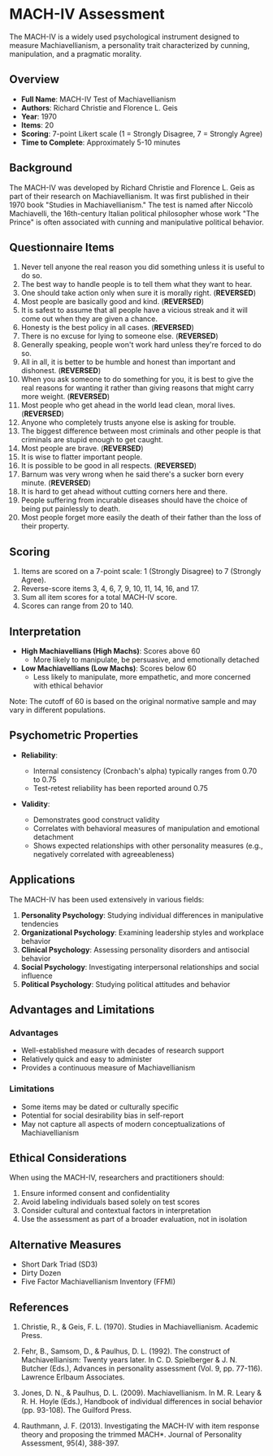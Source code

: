 # MACH-IV Assessment

The MACH-IV is a widely used psychological instrument designed to measure Machiavellianism, a personality trait characterized by cunning, manipulation, and a pragmatic morality.

## Overview

- **Full Name**: MACH-IV Test of Machiavellianism
- **Authors**: Richard Christie and Florence L. Geis
- **Year**: 1970
- **Items**: 20
- **Scoring**: 7-point Likert scale (1 = Strongly Disagree, 7 = Strongly Agree)
- **Time to Complete**: Approximately 5-10 minutes

## Background

The MACH-IV was developed by Richard Christie and Florence L. Geis as part of their research on Machiavellianism. It was first published in their 1970 book "Studies in Machiavellianism." The test is named after Niccolò Machiavelli, the 16th-century Italian political philosopher whose work "The Prince" is often associated with cunning and manipulative political behavior.

## Questionnaire Items

1. Never tell anyone the real reason you did something unless it is useful to do so.
2. The best way to handle people is to tell them what they want to hear.
3. One should take action only when sure it is morally right. (**REVERSED**)
4. Most people are basically good and kind. (**REVERSED**)
5. It is safest to assume that all people have a vicious streak and it will come out when they are given a chance.
6. Honesty is the best policy in all cases. (**REVERSED**)
7. There is no excuse for lying to someone else. (**REVERSED**)
8. Generally speaking, people won't work hard unless they're forced to do so.
9. All in all, it is better to be humble and honest than important and dishonest. (**REVERSED**)
10. When you ask someone to do something for you, it is best to give the real reasons for wanting it rather than giving reasons that might carry more weight. (**REVERSED**)
11. Most people who get ahead in the world lead clean, moral lives. (**REVERSED**)
12. Anyone who completely trusts anyone else is asking for trouble.
13. The biggest difference between most criminals and other people is that criminals are stupid enough to get caught.
14. Most people are brave. (**REVERSED**)
15. It is wise to flatter important people.
16. It is possible to be good in all respects. (**REVERSED**)
17. Barnum was very wrong when he said there's a sucker born every minute. (**REVERSED**)
18. It is hard to get ahead without cutting corners here and there.
19. People suffering from incurable diseases should have the choice of being put painlessly to death.
20. Most people forget more easily the death of their father than the loss of their property.

## Scoring

1. Items are scored on a 7-point scale: 1 (Strongly Disagree) to 7 (Strongly Agree).
2. Reverse-score items 3, 4, 6, 7, 9, 10, 11, 14, 16, and 17.
3. Sum all item scores for a total MACH-IV score.
4. Scores can range from 20 to 140.

## Interpretation

- **High Machiavellians (High Machs)**: Scores above 60
  - More likely to manipulate, be persuasive, and emotionally detached
- **Low Machiavellians (Low Machs)**: Scores below 60
  - Less likely to manipulate, more empathetic, and more concerned with ethical behavior

Note: The cutoff of 60 is based on the original normative sample and may vary in different populations.

## Psychometric Properties

- **Reliability**:
  - Internal consistency (Cronbach's alpha) typically ranges from 0.70 to 0.75
  - Test-retest reliability has been reported around 0.75

- **Validity**:
  - Demonstrates good construct validity
  - Correlates with behavioral measures of manipulation and emotional detachment
  - Shows expected relationships with other personality measures (e.g., negatively correlated with agreeableness)

## Applications

The MACH-IV has been used extensively in various fields:

1. **Personality Psychology**: Studying individual differences in manipulative tendencies
2. **Organizational Psychology**: Examining leadership styles and workplace behavior
3. **Clinical Psychology**: Assessing personality disorders and antisocial behavior
4. **Social Psychology**: Investigating interpersonal relationships and social influence
5. **Political Psychology**: Studying political attitudes and behavior

## Advantages and Limitations

### Advantages

- Well-established measure with decades of research support
- Relatively quick and easy to administer
- Provides a continuous measure of Machiavellianism

### Limitations

- Some items may be dated or culturally specific
- Potential for social desirability bias in self-report
- May not capture all aspects of modern conceptualizations of Machiavellianism

## Ethical Considerations

When using the MACH-IV, researchers and practitioners should:

1. Ensure informed consent and confidentiality
2. Avoid labeling individuals based solely on test scores
3. Consider cultural and contextual factors in interpretation
4. Use the assessment as part of a broader evaluation, not in isolation

## Alternative Measures

- Short Dark Triad (SD3)
- Dirty Dozen
- Five Factor Machiavellianism Inventory (FFMI)

## References

1. Christie, R., & Geis, F. L. (1970). Studies in Machiavellianism. Academic Press.

2. Fehr, B., Samsom, D., & Paulhus, D. L. (1992). The construct of Machiavellianism: Twenty years later. In C. D. Spielberger & J. N. Butcher (Eds.), Advances in personality assessment (Vol. 9, pp. 77-116). Lawrence Erlbaum Associates.

3. Jones, D. N., & Paulhus, D. L. (2009). Machiavellianism. In M. R. Leary & R. H. Hoyle (Eds.), Handbook of individual differences in social behavior (pp. 93-108). The Guilford Press.

4. Rauthmann, J. F. (2013). Investigating the MACH-IV with item response theory and proposing the trimmed MACH*. Journal of Personality Assessment, 95(4), 388-397.
